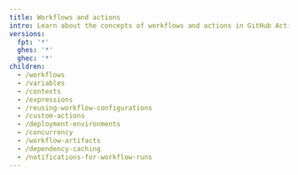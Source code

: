 ```yaml
---
title: Workflows and actions
intro: Learn about the concepts of workflows and actions in GitHub Actions.
versions:
  fpt: '*'
  ghes: '*'
  ghec: '*'
children:
  - /workflows
  - /variables
  - /contexts
  - /expressions
  - /reusing-workflow-configurations
  - /custom-actions
  - /deployment-environments
  - /concurrency
  - /workflow-artifacts
  - /dependency-caching
  - /notifications-for-workflow-runs
---
```

